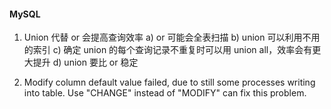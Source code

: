 #### MySQL
1. Union 代替 or 会提高查询效率
  a) or 可能会全表扫描 
  b) union 可以利用不用的索引
  c) 确定 union 的每个查询记录不重复时可以用 union all，效率会有更大提升
  d) union 要比 or 稳定
  
1. Modify column default value failed, due to still some processes writing into table.
Use "CHANGE" instead of "MODIFY" can fix this problem.

